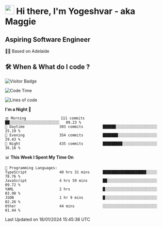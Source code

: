 <h1><img src="https://emojis.slackmojis.com/emojis/images/1531849430/4246/blob-sunglasses.gif?1531849430" width="30"/> Hi there, I'm Yogeshvar - aka Maggie</h1>

## Aspiring Software Engineer
🏂🏻  Based on Adelaide 

## 🛠 When & What do I code ?  

![Visitor Badge](https://visitor-badge.feriirawann.repl.co?username=yogeshvar&repo=yogeshvar&label=Visitors&style=plastic&color=%23457BFF&contentType=svg)

<!--START_SECTION:waka-->
![Code Time](http://img.shields.io/badge/Code%20Time-2%2C607%20hrs%2017%20mins-blue)

![Lines of code](https://img.shields.io/badge/From%20Hello%20World%20I%27ve%20Written-4.1%20million%20lines%20of%20code-blue)

**I'm a Night 🦉** 

```text
🌞 Morning                111 commits         ██░░░░░░░░░░░░░░░░░░░░░░░   09.23 % 
🌆 Daytime                303 commits         ██████░░░░░░░░░░░░░░░░░░░   25.19 % 
🌃 Evening                354 commits         ███████░░░░░░░░░░░░░░░░░░   29.43 % 
🌙 Night                  435 commits         █████████░░░░░░░░░░░░░░░░   36.16 % 
```


📊 **This Week I Spent My Time On** 

```text
💬 Programming Languages: 
TypeScript               40 hrs 31 mins      ████████████████████░░░░░   78.76 % 
JavaScript               4 hrs 59 mins       ██░░░░░░░░░░░░░░░░░░░░░░░   09.72 % 
YAML                     2 hrs               █░░░░░░░░░░░░░░░░░░░░░░░░   03.90 % 
JSON                     1 hr 9 mins         █░░░░░░░░░░░░░░░░░░░░░░░░   02.26 % 
Other                    44 mins             ░░░░░░░░░░░░░░░░░░░░░░░░░   01.44 % 
```


 Last Updated on 18/01/2024 15:45:38 UTC
<!--END_SECTION:waka-->
